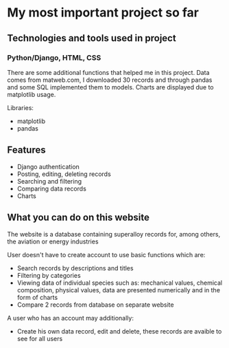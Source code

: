# My most important project so far

## Technologies and tools used in project
### Python/Django, HTML, CSS
There are some additional functions that helped me in this project. Data comes from matweb.com, I downloaded 30 records and through pandas and some SQL implemented them to models. Charts are displayed due to matplotlib usage.

Libraries:
- matplotlib
- pandas

## Features
- Django authentication
- Posting, editing, deleting records
- Searching and filtering
- Comparing data records
- Charts

## What you can do on this website

The website is a database containing superalloy records for, among others, the aviation or energy industries

User doesn't have to create account to use basic functions which are:
- Search records by descriptions and titles
- Filtering by categories
- Viewing data of individual species such as: mechanical values, chemical composition, physical values, data are presented numerically and in the form of charts
- Compare 2 records from database on separate website

A user who has an account may additionally:
- Create his own data record, edit and delete, these records are avaible to see for all users

